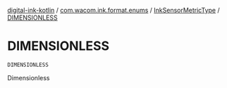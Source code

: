 [digital-ink-kotlin](../../index.md) / [com.wacom.ink.format.enums](../index.md) / [InkSensorMetricType](index.md) / [DIMENSIONLESS](./-d-i-m-e-n-s-i-o-n-l-e-s-s.md)

# DIMENSIONLESS

`DIMENSIONLESS`

Dimensionless

